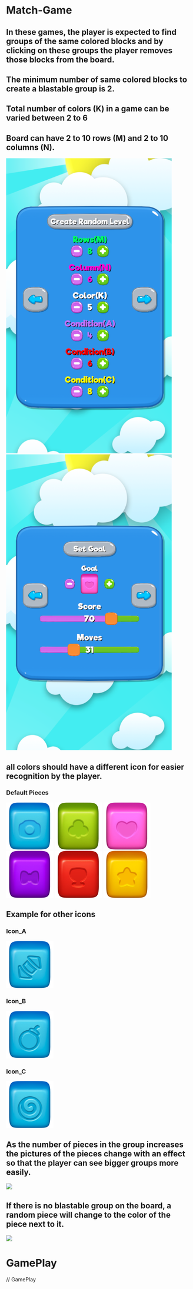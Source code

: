 # Match-Game

## In these games, the player is expected to find groups of the same colored blocks and by clicking on these groups the player removes those blocks from the board. 

## The minimum number of same colored blocks to create a blastable group is 2. 

## Total number of colors (K) in a game can be varied between 2 to 6 

## Board can have 2 to 10 rows (M) and 2 to 10 columns (N).

<img src="https://github.com/muratkrdl/Match-Game/blob/main/Gif%20and%20Pictures/SetBoardGoal/SetBoardd.png" width="450px">

<img src="https://github.com/muratkrdl/Match-Game/blob/main/Gif%20and%20Pictures/SetBoardGoal/SetGoal.png" width="450px">

## all colors should have a different icon for easier recognition by the player. 

### Default Pieces

<img src="https://github.com/muratkrdl/Match-Game/blob/main/Gif%20and%20Pictures/Tiles/Blue_Default.png" width="128px">
<img src="https://github.com/muratkrdl/Match-Game/blob/main/Gif%20and%20Pictures/Tiles/Green_Default.png" width="128px">
<img src="https://github.com/muratkrdl/Match-Game/blob/main/Gif%20and%20Pictures/Tiles/Pink_Default.png" width="128px">
<img src="https://github.com/muratkrdl/Match-Game/blob/main/Gif%20and%20Pictures/Tiles/Purple_Default.png" width="128px">
<img src="https://github.com/muratkrdl/Match-Game/blob/main/Gif%20and%20Pictures/Tiles/Red_Default.png" width="128px">
<img src="https://github.com/muratkrdl/Match-Game/blob/main/Gif%20and%20Pictures/Tiles/Yellow_Default.png" width="128px">

## Example for other icons

### Icon_A

<img src="https://github.com/muratkrdl/Match-Game/blob/main/Gif%20and%20Pictures/Tiles/Blue_A.png" width="128px">

### Icon_B

<img src="https://github.com/muratkrdl/Match-Game/blob/main/Gif%20and%20Pictures/Tiles/Blue_B.png" width="128px">

### Icon_C

<img src="https://github.com/muratkrdl/Match-Game/blob/main/Gif%20and%20Pictures/Tiles/Blue_C.png" width="128px">

## As the number of pieces in the group increases the pictures of the pieces change with an effect so that the player can see bigger groups more easily.

<img src="--" width="128px">

## If there is no blastable group on the board, a random piece will change to the color of the piece next to it.

<img src="--" width="128px">

# GamePlay

// GamePlay

